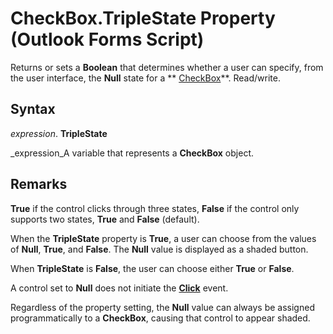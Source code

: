 
# CheckBox.TripleState Property (Outlook Forms Script)

Returns or sets a  **Boolean** that determines whether a user can specify, from the user interface, the **Null** state for a ** [CheckBox](1834855b-f96c-aaa1-24ce-81d1e4e4e1db.md)**. Read/write.


## Syntax

 _expression_. **TripleState**

 _expression_A variable that represents a  **CheckBox** object.


## Remarks

 **True** if the control clicks through three states, **False** if the control only supports two states, **True** and **False** (default).

When the  **TripleState** property is **True**, a user can choose from the values of  **Null**,  **True**, and  **False**. The  **Null** value is displayed as a shaded button.

When  **TripleState** is **False**, the user can choose either  **True** or **False**.

A control set to  **Null** does not initiate the **[Click](186f0164-0d7d-0068-b8ec-2e1bc6e561cd.md)** event.

Regardless of the property setting, the  **Null** value can always be assigned programmatically to a **CheckBox**, causing that control to appear shaded.

